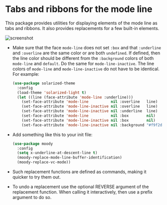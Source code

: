 Tabs and ribbons for the mode line
==================================

This package provides utilities for displaying elements of the
mode line as tabs and ribbons.  It also provides replacements
for a few built-in elements.

![screenshot](http://readme.emacsair.me/moody.png)

* Make sure that the face `mode-line` does not set `:box` and
  that `:underline` and `:overline` are the same color or are
  both `undefined`.  If defined, then the line color should be
  different from the `:background` colors of both `mode-line`
  and `default`.  Do the same for `mode-line-inactive`.  The
  line colors of `mode-line` and `mode-line-inactive` do not
  have to be identical.  For example:

  ```lisp
  (use-package solarized-theme
    :config
    (load-theme 'solarized-light t)
    (let ((line (face-attribute 'mode-line :underline)))
      (set-face-attribute 'mode-line          nil :overline   line)
      (set-face-attribute 'mode-line-inactive nil :overline   line)
      (set-face-attribute 'mode-line-inactive nil :underline  line)
      (set-face-attribute 'mode-line          nil :box        nil)
      (set-face-attribute 'mode-line-inactive nil :box        nil)
      (set-face-attribute 'mode-line-inactive nil :background "#f9f2d9")))
  ```

* Add something like this to your init file:

  ```lisp
  (use-package moody
    :config
    (setq x-underline-at-descent-line t)
    (moody-replace-mode-line-buffer-identification)
    (moody-replace-vc-mode))
  ```

* Such replacement functions are defined as commands, making it
  quicker to try them out.

* To undo a replacement use the optional REVERSE argument of the
  replacement function.  When calling it interactively, then use
  a prefix argument to do so.
